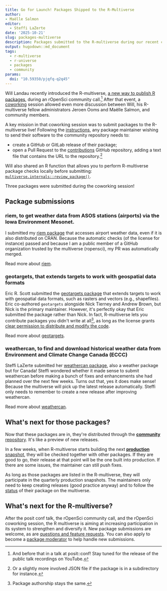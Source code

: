 ```yaml
---
title: Go for Launch! Packages Shipped to the R-Multiverse
author: 
- Maëlle Salmon
editor:
  - Steffi LaZerte
date: '2025-10-21'
slug: packages-multiverse
description: Packages submitted to the R-multiverse during our recent coworking session.
output: hugodown::md_document
tags:
  - r-multiverse
  - r-universe
  - packages
  - community
params:
  doi: "10.59350/pjqfq-q2q45"
---
```


Will Landau recently introduced the R-multiverse, [a new way to publish R packages](/commcalls/r-multiverse/), during an rOpenSci community call.[^posit]
After that event, a [coworking](/blog/2023/06/21/coworking/) session allowed even more discussion between Will, his R-multiverse fellow administrators Jeroen Ooms and Maëlle Salmon, and community members.

A key mission in that coworking session was to submit packages to the R-multiverse live!
Following the [instructions](https://r-multiverse.org/contributors.html), any package maintainer wishing to send their software to the community repository needs to:

- create a GitHub or GitLab release of their package;
- open a Pull Request to the [contributions](https://github.com/r-multiverse/contributions) GitHub repository, adding a text file that contains the URL to the repository.[^json]

Will also shared an R function that allows you to perform R-multiverse package checks locally before submitting: [`multiverse.internals::review_package()`](https://r-multiverse.org/multiverse.internals/reference/review_package.html).

Three packages were submitted during the coworking session!

## Package submissions

### riem, to get weather data from ASOS stations (airports) via the Iowa Environment Mesonet.

I submitted my [riem package](https://github.com/r-multiverse/contributions/pull/238) that accesses airport weather data, even if it is also distributed on CRAN.
Because the automatic checks (of the license for instance) passed and because I am a public member of a GitHub organization trusted by the multiverse (ropensci), my PR was automatically merged. 

Read more about [riem](https://docs.ropensci.org/riem/).

### geotargets, that extends targets to work with geospatial data formats

Eric R. Scott submitted the [geotargets package](https://github.com/r-multiverse/contributions/pull/239) that extends targets to work with geospatial data formats, such as rasters and vectors (e.g., shapefiles).
Eric co-authored `geotargets` alongside Nick Tierney and Andrew Brown, but Nick is the primary maintainer.
However, it's perfectly okay that Eric submitted the package rather than Nick.
In fact, R-multiverse lets you contribute packages you didn't write at all[^3], as long as the license grants [clear permission to distribute and modify the code](https://en.wikipedia.org/wiki/Free_and_open-source_software).

Read more about [geotargets](https://docs.ropensci.org/geotargets/).

[^3]: Package authorship stays the same.

### weathercan, to find and download historical weather data from Environment and Climate Change Canada (ECCC)

Steffi LaZerte submitted her [weathercan package](https://github.com/r-multiverse/contributions/pull/240/), also a weather package but for Canada! 
Steffi wondered whether it made sense to submit weathercan before making a bunch of fixes and enhancements she had planned over the next few weeks. Turns out that, yes it does make sense! Because the multiverse will pick up the latest release automatically. 
Steffi only needs to remember to create a new release after improving weathercan. 

Read more about [weathercan](https://docs.ropensci.org/weathercan/).

## What's next for those packages?

Now that these packages are in, they're distributed through the [**community** repository](https://r-multiverse.org/community.html).
It's like a preview of new releases.

In a few weeks, when R-multiverse starts building the next [**production** snapshot](https://r-multiverse.org/production.html), they will be checked together with other packages.
If they are good to go, their release at that point will be the one built into production.
If there are some issues, the maintainer can still push fixes.

As long as those packages are listed in the R-multiverse, they will participate in the quarterly production snapshots.
The maintainers only need to keep creating releases (good practice anyway) and to follow the [status](https://r-multiverse.org/status/) of their package on the multiverse.

## What's next for the R-multiverse?

After the posit conf talk, the rOpenSci community call, and the rOpenSci coworking session, the R multiverse is aiming at increasing participation in its system to strengthen and diversify it.
New package submissions are welcome, as are [questions and feature requests](https://github.com/r-multiverse/help).
You can also apply to become a [package moderator](https://r-multiverse.org/moderators.html) to help handle new submissions.

[^posit]: And before that in a talk at posit::conf! Stay tuned for the release of the public talk recordings on YouTube.
[^json]: Or a slightly more involved JSON file if the package is in a subdirectory for instance.